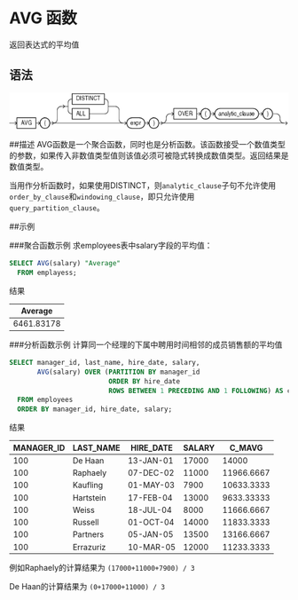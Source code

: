 # AVG 函数
返回表达式的平均值

## 语法
![AVG函数语法](img/avg.gif)

##描述
AVG函数是一个聚合函数，同时也是分析函数。该函数接受一个数值类型的参数，如果传入非数值类型值则该值必须可被隐式转换成数值类型。返回结果是数值类型。

当用作分析函数时，如果使用DISTINCT，则`analytic_clause`子句不允许使用`order_by_clause`和`windowing_clause`，即只允许使用`query_partition_clause`。

##示例

###聚合函数示例
求employees表中salary字段的平均值：
```sql
SELECT AVG(salary) "Average"
  FROM emplayess;
```
结果

|       Average
|--------------
|   6461.83178

###分析函数示例
计算同一个经理的下属中聘用时间相邻的成员销售额的平均值
```sql
SELECT manager_id, last_name, hire_date, salary,
       AVG(salary) OVER (PARTITION BY manager_id 
                         ORDER BY hire_date 
                         ROWS BETWEEN 1 PRECEDING AND 1 FOLLOWING) AS c_mavg
  FROM employees
  ORDER BY manager_id, hire_date, salary;
```
结果

| MANAGER_ID | LAST_NAME | HIRE_DATE | SALARY | C_MAVG
|------------|-----------|------------|---------|----------
| 100 | De Haan   | 13-JAN-01 |  17000 | 14000
| 100 | Raphaely  | 07-DEC-02 |  11000 | 11966.6667
| 100 | Kaufling  | 01-MAY-03 |   7900 | 10633.3333
| 100 | Hartstein | 17-FEB-04 |  13000 | 9633.33333
| 100 | Weiss     | 18-JUL-04 |   8000 | 11666.6667
| 100 | Russell   | 01-OCT-04 |  14000 | 11833.3333
| 100 | Partners  | 05-JAN-05 |  13500 | 13166.6667
| 100 | Errazuriz | 10-MAR-05 |  12000 | 11233.3333

例如Raphaely的计算结果为 `(17000+11000+7900) / 3`

De Haan的计算结果为 `(0+17000+11000) / 3`